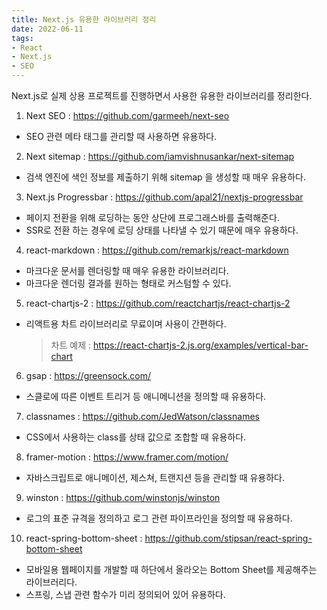 ```yaml
---
title: Next.js 유용한 라이브러리 정리
date: 2022-06-11
tags:
- React
- Next.js
- SEO
---
```


Next.js로 실제 상용 프로젝트를 진행하면서 사용한 유용한 라이브러리를 정리한다. 

1. Next SEO : https://github.com/garmeeh/next-seo
- SEO 관련 메타 태그를 관리할 때 사용하면 유용하다. 

2. Next sitemap : https://github.com/iamvishnusankar/next-sitemap
- 검색 엔진에 색인 정보를 제출하기 위해 sitemap 을 생성할 때 매우 유용하다.

3. Next.js Progressbar : https://github.com/apal21/nextjs-progressbar
- 페이지 전환을 위해 로딩하는 동안 상단에 프로그래스바를 출력해준다. 
- SSR로 전환 하는 경우에 로딩 상태를 나타낼 수 있기 때문에 매우 유용하다. 

4. react-markdown : https://github.com/remarkjs/react-markdown
- 마크다운 문서를 렌더링할 때 매우 유용한 라이브러리다. 
- 마크다운 렌더링 결과를 원하는 형태로 커스텀할 수 있다.

5. react-chartjs-2 : https://github.com/reactchartjs/react-chartjs-2
- 리액트용 차트 라이브러리로 무료이며 사용이 간편하다.
  > 차트 예제 : https://react-chartjs-2.js.org/examples/vertical-bar-chart

6. gsap : https://greensock.com/
- 스클로에 따른 이벤트 트리거 등 애니메니션을 정의할 때 유용하다.

7. classnames : https://github.com/JedWatson/classnames
- CSS에서 사용하는 class를 상태 값으로 조합할 때 유용하다. 

8. framer-motion : https://www.framer.com/motion/
- 자바스크립트로 애니메이션, 제스쳐, 트랜지션 등을 관리할 때 유용하다. 

9. winston : https://github.com/winstonjs/winston
- 로그의 표준 규격을 정의하고 로그 관련 파이프라인을 정의할 때 유용하다. 

10. react-spring-bottom-sheet : https://github.com/stipsan/react-spring-bottom-sheet
- 모바일용 웹페이지를 개발할 때 하단에서 올라오는 Bottom Sheet를 제공해주는 라이브러리다.
- 스프링, 스냅 관련 함수가 미리 정의되어 있어 유용하다. 

